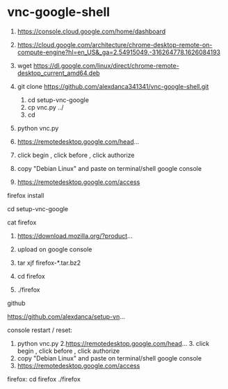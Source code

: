 # vnc-google-shell

  1. https://console.cloud.google.com/home/dashboard
  
  2. https://cloud.google.com/architecture/chrome-desktop-remote-on-compute-engine?hl=en_US&_ga=2.54915049.-316264778.1626084193
  
  3. wget https://dl.google.com/linux/direct/chrome-remote-desktop_current_amd64.deb

  4. git clone https://github.com/alexdanca341341/vnc-google-shell.git
     
     1. cd setup-vnc-google 
     2. cp vnc.py ../
     3. cd

  5. python vnc.py

  6. https://remotedesktop.google.com/head...

  7. click begin , click before , click authorize
  
  8. copy "Debian Linux" and paste on terminal/shell google console

  9. https://remotedesktop.google.com/access





 firefox install

 cd setup-vnc-google

 cat firefox

 1. https://download.mozilla.org/?product...

 2. upload on google console

 3. tar xjf firefox-*.tar.bz2

 4. cd firefox

 5. ./firefox



 github

https://github.com/alexdanca/setup-vn...


console restart / reset:

1. python vnc.py
2.https://remotedesktop.google.com/head... 3. click begin , click before , click authorize
4. copy "Debian Linux" and paste on terminal/shell google console
5. https://remotedesktop.google.com/access

firefox:
cd firefox
./firefox
